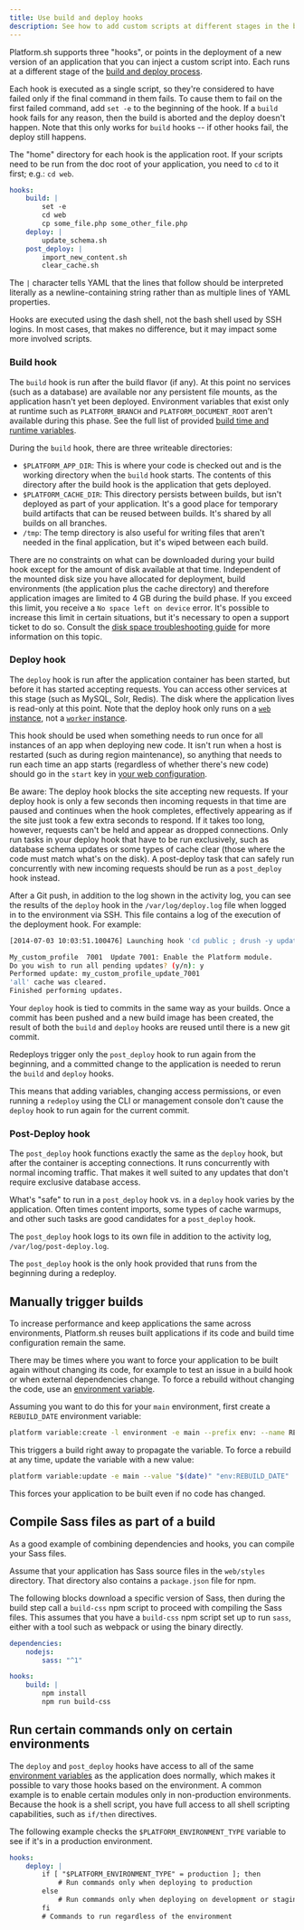 ```yaml
---
title: Use build and deploy hooks
description: See how to add custom scripts at different stages in the build and deploy process.
---
```


Platform.sh supports three "hooks", or points in the deployment of a new version of an application that you can inject a custom script into.
Each runs at a different stage of the [build and deploy process](../../overview/build-deploy.md).

Each hook is executed as a single script, so they're considered to have failed only if the final command in them fails.
To cause them to fail on the first failed command, add `set -e` to the beginning of the hook.
If a `build` hook fails for any reason,
then the build is aborted and the deploy doesn't happen.
Note that this only works for `build` hooks --
if other hooks fail, the deploy still happens.

The "home" directory for each hook is the application root.
If your scripts need to be run from the doc root of your application,
you need to `cd` to it first; e.g.: `cd web`.

```yaml
hooks:
    build: |
        set -e
        cd web
        cp some_file.php some_other_file.php
    deploy: |
        update_schema.sh
    post_deploy: |
        import_new_content.sh
        clear_cache.sh
```

The `|` character tells YAML that the lines that follow should be interpreted literally as a newline-containing string
rather than as multiple lines of YAML properties.

Hooks are executed using the dash shell, not the bash shell used by SSH logins.
In most cases, that makes no difference, but it may impact some more involved scripts.

### Build hook

The `build` hook is run after the build flavor (if any).
At this point no services (such as a database) are available nor any persistent file mounts,
as the application hasn't yet been deployed.
Environment variables that exist only at runtime such as `PLATFORM_BRANCH` and `PLATFORM_DOCUMENT_ROOT` aren't available during this phase.
See the full list of provided [build time and runtime variables](../../development/variables/use-variables.md#use-platformsh-provided-variables).

During the `build` hook, there are three writeable directories:

* `$PLATFORM_APP_DIR`:
  This is where your code is checked out and is the working directory when the `build` hook starts.
  The contents of this directory after the build hook is the application that gets deployed.
* `$PLATFORM_CACHE_DIR`:
  This directory persists between builds, but isn't deployed as part of your application.
  It's a good place for temporary build artifacts that can be reused between builds.
  It's shared by all builds on all branches.
* `/tmp`:
  The temp directory is also useful for writing files that aren't needed in the final application,
  but it's wiped between each build.

There are no constraints on what can be downloaded during your build hook except for the amount of disk available at that time.
Independent of the mounted disk size you have allocated for deployment,
build environments (the application plus the cache directory) and therefore application images are limited to 4 GB during the build phase.
If you exceed this limit, you receive a `No space left on device` error.
It's possible to increase this limit in certain situations,
but it's necessary to open a support ticket to do so.
Consult the [disk space troubleshooting guide](./troubleshoot-disks.md#no-space-left-on-device) for more information on this topic.

### Deploy hook

The `deploy` hook is run after the application container has been started, but before it has started accepting requests.
You can access other services at this stage (such as MySQL, Solr, Redis).
The disk where the application lives is read-only at this point.
Note that the deploy hook only runs on a [`web` instance](./app-reference.md#web),
not a [`worker` instance](./app-reference.md#workers).

This hook should be used when something needs to run once for all instances of an app when deploying new code.
It isn't run when a host is restarted (such as during region maintenance),
so anything that needs to run each time an app starts (regardless of whether there's new code)
should go in the `start` key in [your web configuration](./app-reference.md#commands).

Be aware: The deploy hook blocks the site accepting new requests.
If your deploy hook is only a few seconds then incoming requests in that time are paused and continues when the hook completes,
effectively appearing as if the site just took a few extra seconds to respond.
If it takes too long, however, requests can't be held and appear as dropped connections.
Only run tasks in your deploy hook that have to be run exclusively,
such as database schema updates or some types of cache clear (those where the code must match what's on the disk).
A post-deploy task that can safely run concurrently with new incoming requests should be run as a `post_deploy` hook instead.

After a Git push, in addition to the log shown in the activity log,
you can see the results of the `deploy` hook in the `/var/log/deploy.log` file when logged in to the environment via SSH.
This file contains a log of the execution of the deployment hook.
For example:

```bash
[2014-07-03 10:03:51.100476] Launching hook 'cd public ; drush -y updatedb'.

My_custom_profile  7001  Update 7001: Enable the Platform module.
Do you wish to run all pending updates? (y/n): y
Performed update: my_custom_profile_update_7001
'all' cache was cleared.
Finished performing updates.
```

Your `deploy` hook is tied to commits in the same way as your builds.
Once a commit has been pushed and a new build image has been created,
the result of both the `build` and `deploy` hooks are reused until there is a new git commit.

Redeploys trigger only the `post_deploy` hook to run again from the beginning,
and a committed change to the application is needed to rerun the `build` and `deploy` hooks.

This means that adding variables, changing access permissions, or even running a `redeploy` using the CLI or management console
don't cause the `deploy` hook to run again for the current commit.

### Post-Deploy hook

The `post_deploy` hook functions exactly the same as the `deploy` hook,
but after the container is accepting connections.
It runs concurrently with normal incoming traffic.
That makes it well suited to any updates that don't require exclusive database access.

What's "safe" to run in a `post_deploy` hook vs. in a `deploy` hook varies by the application.
Often times content imports, some types of cache warmups, and other such tasks are good candidates for a `post_deploy` hook.

The `post_deploy` hook logs to its own file in addition to the activity log, `/var/log/post-deploy.log`.

The `post_deploy` hook is the only hook provided that runs from the beginning during a redeploy.

## Manually trigger builds

To increase performance and keep applications the same across environments,
Platform.sh reuses built applications if its code and build time configuration remain the same.

There may be times where you want to force your application to be built again without changing its code,
for example to test an issue in a build hook or when external dependencies change.
To force a rebuild without changing the code,
use an [environment variable](../../development/variables/set-variables.md#create-environment-specific-variables).

Assuming you want to do this for your `main` environment,
first create a `REBUILD_DATE` environment variable:

```bash
platform variable:create -l environment -e main --prefix env: --name REBUILD_DATE --value "$(date)" --visible-build true
```

This triggers a build right away to propagate the variable.
To force a rebuild at any time, update the variable with a new value:

```bash
platform variable:update -e main --value "$(date)" "env:REBUILD_DATE"
```

This forces your application to be built even if no code has changed.

## Compile Sass files as part of a build

As a good example of combining dependencies and hooks, you can compile your Sass files.

Assume that your application has Sass source files in the `web/styles` directory.
That directory also contains a `package.json` file for npm.

The following blocks download a specific version of Sass,
then during the build step call a `build-css` npm script to proceed with compiling the Sass files.
This assumes that you have a `build-css` npm script set up to run `sass`,
either with a tool such as webpack or using the binary directly.

```yaml
dependencies:
    nodejs:
        sass: "^1"

hooks:
    build: |
        npm install
        npm run build-css
```

## Run certain commands only on certain environments

The `deploy` and `post_deploy` hooks have access to all of the same [environment variables](../../development/variables/_index.md) as the application does normally,
which makes it possible to vary those hooks based on the environment.
A common example is to enable certain modules only in non-production environments.
Because the hook is a shell script, you have full access to all shell scripting capabilities, such as `if/then` directives.

The following example checks the `$PLATFORM_ENVIRONMENT_TYPE` variable to see if it's in a production environment.

```yaml
hooks:
    deploy: |
        if [ "$PLATFORM_ENVIRONMENT_TYPE" = production ]; then
            # Run commands only when deploying to production
        else
            # Run commands only when deploying on development or staging environments
        fi
        # Commands to run regardless of the environment
```

